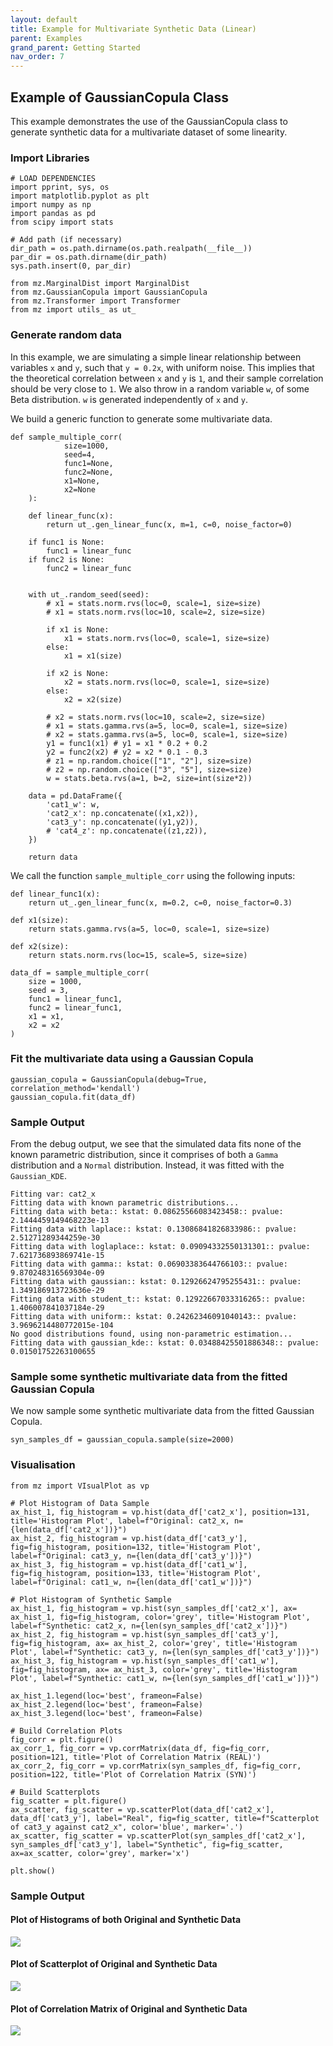 ```yaml
---
layout: default
title: Example for Multivariate Synthetic Data (Linear)
parent: Examples
grand_parent: Getting Started
nav_order: 7
---
```


## Example of GaussianCopula Class
This example demonstrates the use of the GaussianCopula class to generate synthetic data for a multivariate dataset of some linearity.

### Import Libraries
```
# LOAD DEPENDENCIES
import pprint, sys, os
import matplotlib.pyplot as plt
import numpy as np
import pandas as pd
from scipy import stats

# Add path (if necessary)
dir_path = os.path.dirname(os.path.realpath(__file__))
par_dir = os.path.dirname(dir_path)
sys.path.insert(0, par_dir)

from mz.MarginalDist import MarginalDist
from mz.GaussianCopula import GaussianCopula
from mz.Transformer import Transformer
from mz import utils_ as ut_
```

### Generate random data
In this example, we are simulating a simple linear relationship between variables `x` and `y`, such that `y = 0.2x`, with uniform noise.
This implies that the theoretical correlation between `x` and `y` is `1`, and their sample correlation should be very close to `1`.
We also throw in a random variable `w`, of some Beta distribution. `w` is generated independently of `x` and `y`.

We build a generic function to generate some multivariate data.

```
def sample_multiple_corr(
            size=1000,
            seed=4,
            func1=None,
            func2=None,
            x1=None,
            x2=None
    ):

    def linear_func(x):
        return ut_.gen_linear_func(x, m=1, c=0, noise_factor=0)

    if func1 is None:
        func1 = linear_func
    if func2 is None:
        func2 = linear_func
    

    with ut_.random_seed(seed):
        # x1 = stats.norm.rvs(loc=0, scale=1, size=size)
        # x1 = stats.norm.rvs(loc=10, scale=2, size=size)

        if x1 is None:
            x1 = stats.norm.rvs(loc=0, scale=1, size=size)
        else:
            x1 = x1(size)

        if x2 is None:
            x2 = stats.norm.rvs(loc=0, scale=1, size=size)
        else:
            x2 = x2(size)
        
        # x2 = stats.norm.rvs(loc=10, scale=2, size=size)
        # x1 = stats.gamma.rvs(a=5, loc=0, scale=1, size=size)
        # x2 = stats.gamma.rvs(a=5, loc=0, scale=1, size=size)
        y1 = func1(x1) # y1 = x1 * 0.2 + 0.2
        y2 = func2(x2) # y2 = x2 * 0.1 - 0.3
        # z1 = np.random.choice(["1", "2"], size=size)
        # z2 = np.random.choice(["3", "5"], size=size)
        w = stats.beta.rvs(a=1, b=2, size=int(size*2))

    data = pd.DataFrame({
        'cat1_w': w,
        'cat2_x': np.concatenate((x1,x2)),
        'cat3_y': np.concatenate((y1,y2)),
        # 'cat4_z': np.concatenate((z1,z2)),
    })

    return data
```

We call the function `sample_multiple_corr` using the following inputs:

```
def linear_func1(x):
    return ut_.gen_linear_func(x, m=0.2, c=0, noise_factor=0.3)

def x1(size):
    return stats.gamma.rvs(a=5, loc=0, scale=1, size=size)

def x2(size):
    return stats.norm.rvs(loc=15, scale=5, size=size)

data_df = sample_multiple_corr(
    size = 1000, 
    seed = 3, 
    func1 = linear_func1, 
    func2 = linear_func1,
    x1 = x1,
    x2 = x2
)
```

### Fit the multivariate data using a Gaussian Copula

```
gaussian_copula = GaussianCopula(debug=True, correlation_method='kendall')
gaussian_copula.fit(data_df)
```

### Sample Output
From the debug output, we see that the simulated data fits none of the known parametric distribution, since it comprises of both a `Gamma` distribution and a `Normal` distribution. Instead, it was fitted with the `Gaussian_KDE`.

```
Fitting var: cat2_x
Fitting data with known parametric distributions...
Fitting data with beta:: kstat: 0.08625566083423458:: pvalue: 2.1444459149468223e-13
Fitting data with laplace:: kstat: 0.13086841826833986:: pvalue: 2.51271289344259e-30
Fitting data with loglaplace:: kstat: 0.09094332550131301:: pvalue: 7.621736893869741e-15
Fitting data with gamma:: kstat: 0.06903383644766103:: pvalue: 9.870248316569304e-09   
Fitting data with gaussian:: kstat: 0.12926624795255431:: pvalue: 1.349186913723636e-29
Fitting data with student_t:: kstat: 0.12922667033316265:: pvalue: 1.406007841037184e-29
Fitting data with uniform:: kstat: 0.24262346091040143:: pvalue: 3.9696214480772015e-104
No good distributions found, using non-parametric estimation...
Fitting data with gaussian_kde:: kstat: 0.03488425501886348:: pvalue: 0.01501752263100655
```


### Sample some synthetic multivariate data from the fitted Gaussian Copula
We now sample some synthetic multivariate data from the fitted Gaussian Copula.

```
syn_samples_df = gaussian_copula.sample(size=2000)
```

### Visualisation

```
from mz import VIsualPlot as vp

# Plot Histogram of Data Sample
ax_hist_1, fig_histogram = vp.hist(data_df['cat2_x'], position=131, title='Histogram Plot', label=f"Original: cat2_x, n={len(data_df['cat2_x'])}")
ax_hist_2, fig_histogram = vp.hist(data_df['cat3_y'], fig=fig_histogram, position=132, title='Histogram Plot', label=f"Original: cat3_y, n={len(data_df['cat3_y'])}")
ax_hist_3, fig_histogram = vp.hist(data_df['cat1_w'], fig=fig_histogram, position=133, title='Histogram Plot', label=f"Original: cat1_w, n={len(data_df['cat1_w'])}")

# Plot Histogram of Synthetic Sample
ax_hist_1, fig_histogram = vp.hist(syn_samples_df['cat2_x'], ax= ax_hist_1, fig=fig_histogram, color='grey', title='Histogram Plot', label=f"Synthetic: cat2_x, n={len(syn_samples_df['cat2_x'])}")
ax_hist_2, fig_histogram = vp.hist(syn_samples_df['cat3_y'], fig=fig_histogram, ax= ax_hist_2, color='grey', title='Histogram Plot', label=f"Synthetic: cat3_y, n={len(syn_samples_df['cat3_y'])}")
ax_hist_3, fig_histogram = vp.hist(syn_samples_df['cat1_w'], fig=fig_histogram, ax= ax_hist_3, color='grey', title='Histogram Plot', label=f"Synthetic: cat1_w, n={len(syn_samples_df['cat1_w'])}")

ax_hist_1.legend(loc='best', frameon=False)
ax_hist_2.legend(loc='best', frameon=False)
ax_hist_3.legend(loc='best', frameon=False)

# Build Correlation Plots
fig_corr = plt.figure()
ax_corr_1, fig_corr = vp.corrMatrix(data_df, fig=fig_corr, position=121, title='Plot of Correlation Matrix (REAL)')
ax_corr_2, fig_corr = vp.corrMatrix(syn_samples_df, fig=fig_corr, position=122, title='Plot of Correlation Matrix (SYN)')

# Build Scatterplots
fig_scatter = plt.figure()
ax_scatter, fig_scatter = vp.scatterPlot(data_df['cat2_x'], data_df['cat3_y'], label="Real", fig=fig_scatter, title=f"Scatterplot of cat3_y against cat2_x", color='blue', marker='.')
ax_scatter, fig_scatter = vp.scatterPlot(syn_samples_df['cat2_x'], syn_samples_df['cat3_y'], label="Synthetic", fig=fig_scatter, ax=ax_scatter, color='grey', marker='x')

plt.show()
```

### Sample Output

#### Plot of Histograms of both Original and Synthetic Data
![](../../assets/img/gaussianCopula_example_1_histogram.png)

#### Plot of Scatterplot of Original and Synthetic Data
![](../../assets/img/gaussianCopula_example_1_scatterplot.png)

#### Plot of Correlation Matrix of Original and Synthetic Data
![](../../assets/img/gaussianCopula_example_1_correlation_matrix.png)